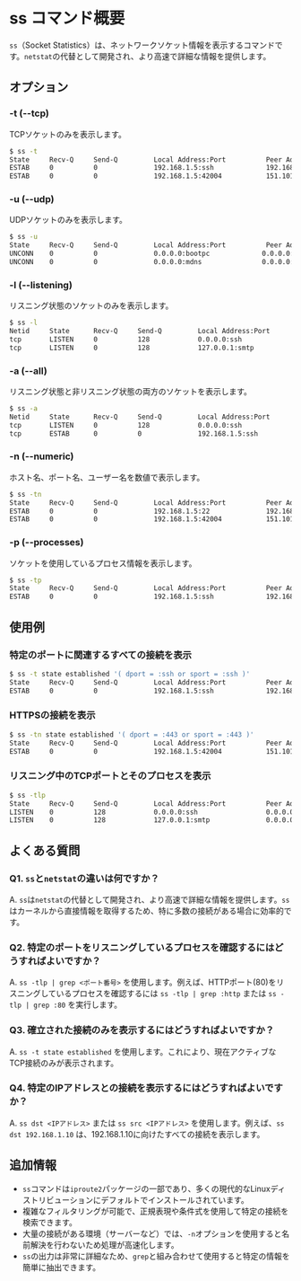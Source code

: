 # ss コマンド概要

`ss`（Socket Statistics）は、ネットワークソケット情報を表示するコマンドです。`netstat`の代替として開発され、より高速で詳細な情報を提供します。

## オプション

### **-t (--tcp)**

TCPソケットのみを表示します。

```bash
$ ss -t
State     Recv-Q     Send-Q         Local Address:Port          Peer Address:Port     Process
ESTAB     0          0              192.168.1.5:ssh             192.168.1.10:52414
ESTAB     0          0              192.168.1.5:42004           151.101.65.69:https
```

### **-u (--udp)**

UDPソケットのみを表示します。

```bash
$ ss -u
State     Recv-Q     Send-Q         Local Address:Port          Peer Address:Port     Process
UNCONN    0          0              0.0.0.0:bootpc             0.0.0.0:*
UNCONN    0          0              0.0.0.0:mdns               0.0.0.0:*
```

### **-l (--listening)**

リスニング状態のソケットのみを表示します。

```bash
$ ss -l
Netid     State      Recv-Q     Send-Q         Local Address:Port          Peer Address:Port     Process
tcp       LISTEN     0          128            0.0.0.0:ssh                 0.0.0.0:*
tcp       LISTEN     0          128            127.0.0.1:smtp              0.0.0.0:*
```

### **-a (--all)**

リスニング状態と非リスニング状態の両方のソケットを表示します。

```bash
$ ss -a
Netid     State      Recv-Q     Send-Q         Local Address:Port          Peer Address:Port     Process
tcp       LISTEN     0          128            0.0.0.0:ssh                 0.0.0.0:*
tcp       ESTAB      0          0              192.168.1.5:ssh             192.168.1.10:52414
```

### **-n (--numeric)**

ホスト名、ポート名、ユーザー名を数値で表示します。

```bash
$ ss -tn
State     Recv-Q     Send-Q         Local Address:Port          Peer Address:Port     Process
ESTAB     0          0              192.168.1.5:22              192.168.1.10:52414
ESTAB     0          0              192.168.1.5:42004           151.101.65.69:443
```

### **-p (--processes)**

ソケットを使用しているプロセス情報を表示します。

```bash
$ ss -tp
State     Recv-Q     Send-Q         Local Address:Port          Peer Address:Port     Process
ESTAB     0          0              192.168.1.5:ssh             192.168.1.10:52414    users:(("sshd",pid=1234,fd=3))
```

## 使用例

### 特定のポートに関連するすべての接続を表示

```bash
$ ss -t state established '( dport = :ssh or sport = :ssh )'
State     Recv-Q     Send-Q         Local Address:Port          Peer Address:Port     Process
ESTAB     0          0              192.168.1.5:ssh             192.168.1.10:52414
```

### HTTPSの接続を表示

```bash
$ ss -tn state established '( dport = :443 or sport = :443 )'
State     Recv-Q     Send-Q         Local Address:Port          Peer Address:Port     Process
ESTAB     0          0              192.168.1.5:42004           151.101.65.69:443
```

### リスニング中のTCPポートとそのプロセスを表示

```bash
$ ss -tlp
State     Recv-Q     Send-Q         Local Address:Port          Peer Address:Port     Process
LISTEN    0          128            0.0.0.0:ssh                 0.0.0.0:*             users:(("sshd",pid=1234,fd=3))
LISTEN    0          128            127.0.0.1:smtp              0.0.0.0:*             users:(("postfix",pid=5678,fd=13))
```

## よくある質問

### Q1. `ss`と`netstat`の違いは何ですか？
A. `ss`は`netstat`の代替として開発され、より高速で詳細な情報を提供します。`ss`はカーネルから直接情報を取得するため、特に多数の接続がある場合に効率的です。

### Q2. 特定のポートをリスニングしているプロセスを確認するにはどうすればよいですか？
A. `ss -tlp | grep <ポート番号>` を使用します。例えば、HTTPポート(80)をリスニングしているプロセスを確認するには `ss -tlp | grep :http` または `ss -tlp | grep :80` を実行します。

### Q3. 確立された接続のみを表示するにはどうすればよいですか？
A. `ss -t state established` を使用します。これにより、現在アクティブなTCP接続のみが表示されます。

### Q4. 特定のIPアドレスとの接続を表示するにはどうすればよいですか？
A. `ss dst <IPアドレス>` または `ss src <IPアドレス>` を使用します。例えば、`ss dst 192.168.1.10` は、192.168.1.10に向けたすべての接続を表示します。

## 追加情報

- `ss`コマンドは`iproute2`パッケージの一部であり、多くの現代的なLinuxディストリビューションにデフォルトでインストールされています。
- 複雑なフィルタリングが可能で、正規表現や条件式を使用して特定の接続を検索できます。
- 大量の接続がある環境（サーバーなど）では、`-n`オプションを使用すると名前解決を行わないため処理が高速化します。
- `ss`の出力は非常に詳細なため、`grep`と組み合わせて使用すると特定の情報を簡単に抽出できます。